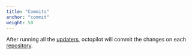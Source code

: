 ```yaml
---
title: "Commits"
anchor: "commit"
weight: 50
---
```


After running all the [updaters](#updaters), octopilot will commit the changes on each [repository](#repos).

